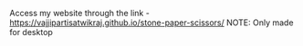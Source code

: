 Access my website through the link - https://vajjipartisatwikraj.github.io/stone-paper-scissors/
NOTE: Only made for desktop 

